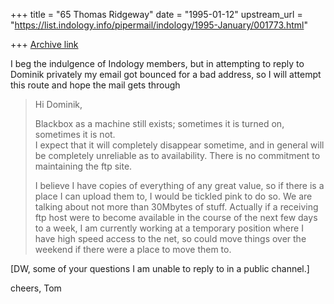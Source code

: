 +++
title = "65 Thomas Ridgeway"
date = "1995-01-12"
upstream_url = "https://list.indology.info/pipermail/indology/1995-January/001773.html"

+++
[Archive link](https://list.indology.info/pipermail/indology/1995-January/001773.html)

I beg the indulgence of Indology members, but in attempting to reply to
Dominik privately my email got bounced for a bad address, so I will
attempt this route and hope the mail gets through
> 
> Hi Dominik,
> 
> Blackbox as a machine still exists; sometimes it is turned on, sometimes
> it is not.  
> I expect that it will completely disappear sometime, and in general
> will be completely unreliable as to availability.  There is no commitment
> to maintaining the ftp site.
> 
> I believe I have copies of everything of any great value, so if there is
> a place I can upload them to, I would be tickled pink to do so.  We are
> talking about not more than 30Mbytes of stuff.  Actually if a receiving
> ftp host were to become available in the course of the next few days to a
> week, I am currently working at a temporary position where I have high
> speed access to the net, so could move things over the weekend if
> there were a place to move them to.
> 
  [DW, some of your questions I am unable to reply to in a public channel.]

cheers,
Tom







